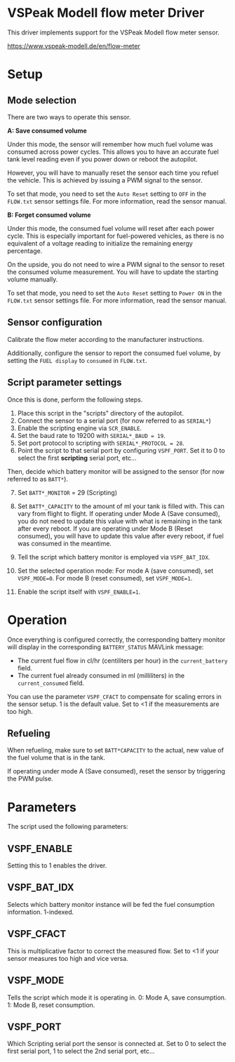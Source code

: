 # VSPeak Modell flow meter Driver

This driver implements support for the VSPeak Modell flow meter sensor.

https://www.vspeak-modell.de/en/flow-meter

# Setup

## Mode selection

There are two ways to operate this sensor.

**A: Save consumed volume**

Under this mode, the sensor will remember how much fuel volume was consumed
across power cycles. This allows you to have an accurate fuel tank level
reading even if you power down or reboot the autopilot.

However, you will have to manually reset the sensor each time you refuel the
vehicle. This is achieved by issuing a PWM signal to the sensor.

To set that mode, you need to set the `Auto Reset` setting to `OFF` in
the `FLOW.txt` sensor settings file.
For more information, read the sensor manual.

**B: Forget consumed volume**

Under this mode, the consumed fuel volume will reset after each power cycle.
This is especially important for fuel-powered vehicles, as there is no
equivalent of a voltage reading to initialize the remaining energy percentage.

On the upside, you do not need to wire a PWM signal to the sensor to reset the
consumed volume measurement. You will have to update the starting volume
manually.

To set that mode, you need to set the `Auto Reset` setting to `Power ON` in
the `FLOW.txt` sensor settings file.
For more information, read the sensor manual.

## Sensor configuration

Calibrate the flow meter according to the manufacturer instructions.

Additionally, configure the sensor to report the consumed fuel volume, by
setting the `FUEL display` to `consumed` in `FLOW.txt`.

## Script parameter settings

Once this is done, perform the following steps.

1. Place this script in the "scripts" directory of the autopilot.
2. Connect the sensor to a serial port (for now referred to as `SERIAL*`)
3. Enable the scripting engine via `SCR_ENABLE`.
4. Set the baud rate to 19200 with `SERIAL*_BAUD = 19`.
5. Set port protocol to scripting with `SERIAL*_PROTOCOL = 28`.
6. Point the script to that serial port by configuring `VSPF_PORT`. Set it to
0 to select the first **scripting** serial port, etc...

Then, decide which battery monitor will be assigned to the sensor (for now
referred to as `BATT*`).

7. Set `BATT*_MONITOR` = 29 (Scripting)

8. Set `BATT*_CAPACITY` to the amount of ml your tank is filled with. This can 
vary from flight to flight.
If operating under Mode A (Save consumed), you do not need to update this
value with what is remaining in the tank after every reboot.
If you are operating under Mode B (Reset consumed), you will have to update
this value after every reboot, if fuel was consumed in the meantime.

9. Tell the script which battery monitor is employed via `VSPF_BAT_IDX`.

10. Set the selected operation mode:
For mode A (save consumed), set `VSPF_MODE=0`.
For mode B (reset consumed), set `VSPF_MODE=1`.

11. Enable the script itself with `VSPF_ENABLE=1`.

# Operation

Once everything is configured correctly, the corresponding battery monitor
will display in the corresponding `BATTERY_STATUS` MAVLink message:
 - The current fuel flow in cl/hr (centiliters per hour) in the `current_battery` field.
 - The current fuel already consumed in ml (milliliters) in the `current_consumed` field.

You can use the parameter `VSPF_CFACT` to compensate for scaling errors in the
sensor setup. 1 is the default value. Set to <1 if the measurements are too high.

## Refueling

When refueling, make sure to set `BATT*CAPACITY` to the actual, new value of
the fuel volume that is in the tank.

If operating under mode A (Save consumed), reset the sensor by triggering the
PWM pulse.

# Parameters

The script used the following parameters:

## VSPF_ENABLE

Setting this to 1 enables the driver.

## VSPF_BAT_IDX

Selects which battery monitor instance will be fed the fuel consumption
information. 1-indexed.

## VSPF_CFACT

This is multiplicative factor to correct the measured flow. Set to <1 if your
sensor measures too high and vice versa.

## VSPF_MODE

Tells the script which mode it is operating in.
0: Mode A, save consumption.
1: Mode B, reset consumption.

## VSPF_PORT

Which Scripting serial port the sensor is connected at.
Set to 0 to select the first serial port, 1 to select the 2nd serial port, etc...